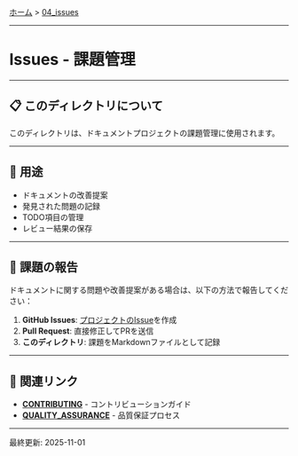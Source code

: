 [ホーム](../README.md) > [04_issues](README.md)

---

# Issues - 課題管理


---

## 📋 このディレクトリについて

このディレクトリは、ドキュメントプロジェクトの課題管理に使用されます。

---

## 🎯 用途

- ドキュメントの改善提案
- 発見された問題の記録
- TODO項目の管理
- レビュー結果の保存

---

## 📝 課題の報告

ドキュメントに関する問題や改善提案がある場合は、以下の方法で報告してください：

1. **GitHub Issues**: [プロジェクトのIssue](https://github.com/kamogashira-sys/q-cli-docs/issues)を作成
2. **Pull Request**: 直接修正してPRを送信
3. **このディレクトリ**: 課題をMarkdownファイルとして記録

---

## 🔗 関連リンク

- **[CONTRIBUTING](../05_meta/01_CONTRIBUTING.md)** - コントリビューションガイド
- **[QUALITY_ASSURANCE](../05_meta/02_QUALITY_ASSURANCE.md)** - 品質保証プロセス

---

最終更新: 2025-11-01
